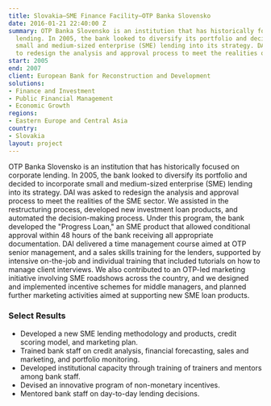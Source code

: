 ```yaml
---
title: Slovakia—SME Finance Facility—OTP Banka Slovensko
date: 2016-01-21 22:40:00 Z
summary: OTP Banka Slovensko is an institution that has historically focused on corporate
  lending. In 2005, the bank looked to diversify its portfolio and decided to incorporate
  small and medium-sized enterprise (SME) lending into its strategy. DAI was asked
  to redesign the analysis and approval process to meet the realities of the SME sector.
start: 2005
end: 2007
client: European Bank for Reconstruction and Development
solutions:
- Finance and Investment
- Public Financial Management
- Economic Growth
regions:
- Eastern Europe and Central Asia
country:
- Slovakia
layout: project
---
```


OTP Banka Slovensko is an institution that has historically focused on corporate lending. In 2005, the bank looked to diversify its portfolio and decided to incorporate small and medium-sized enterprise (SME) lending into its strategy. DAI was asked to redesign the analysis and approval process to meet the realities of the SME sector. We assisted in the restructuring process, developed new investment loan products, and automated the decision-making process. Under this program, the bank developed the "Progress Loan," an SME product that allowed conditional approval within 48 hours of the bank receiving all appropriate documentation. DAI delivered a time management course aimed at OTP senior management, and a sales skills training for the lenders, supported by intensive on-the-job and individual training that included tutorials on how to manage client interviews. We also contributed to an OTP-led marketing initiative involving SME roadshows across the country, and we designed and implemented incentive schemes for middle managers, and planned further marketing activities aimed at supporting new SME loan products.

### Select Results

* Developed a new SME lending methodology and products, credit scoring model, and marketing plan.
* Trained bank staff on credit analysis, financial forecasting, sales and marketing, and portfolio monitoring.
* Developed institutional capacity through training of trainers and mentors among bank staff.
* Devised an innovative program of non-monetary incentives.
* Mentored bank staff on day-to-day lending decisions.